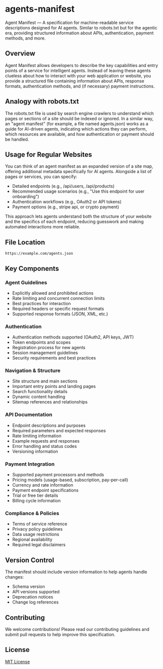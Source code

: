 # agents-manifest

Agent Manifest — A specification for machine-readable service descriptions designed for AI agents. Similar to robots.txt but for the agentic era, providing structured information about APIs, authentication, payment methods, and more.

## Overview

Agent Manifest allows developers to describe the key capabilities and entry points of a service for intelligent agents. Instead of leaving these agents clueless about how to interact with your web application or website, you provide a structured file containing information about APIs, response formats, authentication methods, and (if necessary) payment instructions.

## Analogy with robots.txt

The robots.txt file is used by search engine crawlers to understand which pages or sections of a site should be indexed or ignored. In a similar way, an "agent manifest" (for example, a file named agents.json) works as a guide for AI-driven agents, indicating which actions they can perform, which resources are available, and how authentication or payment should be handled.

## Usage for Regular Websites

You can think of an agent manifest as an expanded version of a site map, offering additional metadata specifically for AI agents. Alongside a list of pages or services, you can specify:

- Detailed endpoints (e.g., /api/users, /api/products)
- Recommended usage scenarios (e.g., "Use this endpoint for user onboarding")
- Authentication workflows (e.g., OAuth2 or API tokens)
- Payment options (e.g., stripe api, or crypto payment)

This approach lets agents understand both the structure of your website and the specifics of each endpoint, reducing guesswork and making automated interactions more reliable.

## File Location

```URL
https://example.com/agents.json
```

## Key Components

### Agent Guidelines

- Explicitly allowed and prohibited actions
- Rate limiting and concurrent connection limits
- Best practices for interaction
- Required headers or specific request formats
- Supported response formats (JSON, XML, etc.)

### Authentication

- Authentication methods supported (OAuth2, API keys, JWT)
- Token endpoints and scopes
- Registration process for new agents
- Session management guidelines
- Security requirements and best practices

### Navigation & Structure

- Site structure and main sections
- Important entry points and landing pages
- Search functionality details
- Dynamic content handling
- Sitemap references and relationships

### API Documentation

- Endpoint descriptions and purposes
- Required parameters and expected responses
- Rate limiting information
- Example requests and responses
- Error handling and status codes
- Versioning information

### Payment Integration

- Supported payment processors and methods
- Pricing models (usage-based, subscription, pay-per-call)
- Currency and rate information
- Payment endpoint specifications
- Trial or free tier details
- Billing cycle information

### Compliance & Policies

- Terms of service reference
- Privacy policy guidelines
- Data usage restrictions
- Regional availability
- Required legal disclaimers

## Version Control

The manifest should include version information to help agents handle changes:

- Schema version
- API versions supported
- Deprecation notices
- Change log references

## Contributing

We welcome contributions! Please read our contributing guidelines and submit pull requests to help improve this specification.

## License

[MIT License](LICENSE)

